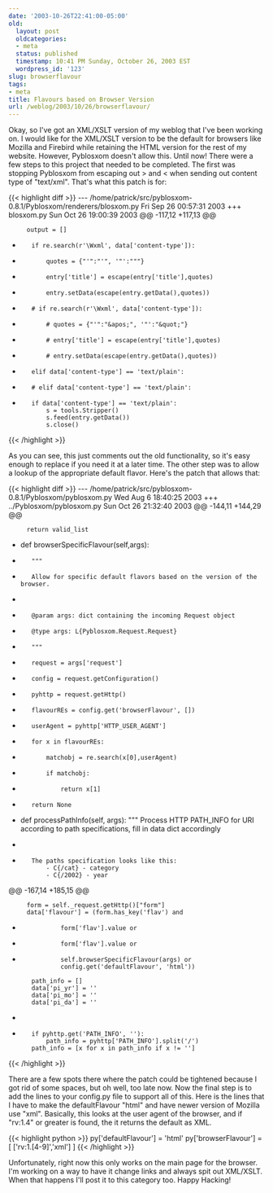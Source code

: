 ```yaml
---
date: '2003-10-26T22:41:00-05:00'
old:
  layout: post
  oldcategories:
  - meta
  status: published
  timestamp: 10:41 PM Sunday, October 26, 2003 EST
  wordpress_id: '123'
slug: browserflavour
tags:
- meta
title: Flavours based on Browser Version
url: /weblog/2003/10/26/browserflavour/
---
```


Okay, so I've got an XML/XSLT version of my weblog that I've been working on.
I would like for the XML/XSLT version to be the default for browsers like
Mozilla and Firebird while retaining the HTML version for the rest of my
website.  However, Pyblosxom doesn't allow this.  Until now!  There were a few
steps to this project that needed to be completed.  The first was stopping
Pyblosxom from escaping out > and < when sending out content type of
"text/xml".  That's what this patch is for:

{{< highlight diff >}}
--- /home/patrick/src/pyblosxom-0.8.1/Pyblosxom/renderers/blosxom.py	Fri Sep 26 00:57:31 2003
+++ blosxom.py	Sun Oct 26 19:00:39 2003
@@ -117,12 +117,13 @@

         output = []

-        if re.search(r'\Wxml', data['content-type']):
-            quotes = {"'":"'", '"':"""}
-            entry['title'] = escape(entry['title'],quotes)
-            entry.setData(escape(entry.getData(),quotes))
+        # if re.search(r'\Wxml', data['content-type']):
+            # quotes = {"'":"&apos;", '"':"&quot;"}
+            # entry['title'] = escape(entry['title'],quotes)
+            # entry.setData(escape(entry.getData(),quotes))

-        elif data['content-type'] == 'text/plain':
+        # elif data['content-type'] == 'text/plain':
+        if data['content-type'] == 'text/plain':
             s = tools.Stripper()
             s.feed(entry.getData())
             s.close()
{{< /highlight >}}

As you can see, this just comments out the old functionality, so it's easy
enough to replace if you need it at a later time.  The other step was to allow
a lookup of the appropriate default flavor.  Here's the patch that allows that:

{{< highlight diff >}}
--- /home/patrick/src/pyblosxom-0.8.1/Pyblosxom/pyblosxom.py	Wed Aug  6 18:40:25 2003
+++ ../Pyblosxom/pyblosxom.py	Sun Oct 26 21:32:40 2003
@@ -144,11 +144,29 @@

         return valid_list

+    def browserSpecificFlavour(self,args):
+        """
+        Allow for specific default flavors based on the version of the browser.
+
+        @param args: dict containing the incoming Request object
+        @type args: L{Pyblosxom.Request.Request}
+        """
+        request = args['request']
+        config = request.getConfiguration()
+        pyhttp = request.getHttp()
+        flavourREs = config.get('browserFlavour', [])
+        userAgent = pyhttp['HTTP_USER_AGENT']
+        for x in flavourREs:
+            matchobj = re.search(x[0],userAgent)
+            if matchobj:
+                return x[1]
+        return None
+
     def processPathInfo(self, args):
         """
         Process HTTP PATH_INFO for URI according to path specifications, fill in
         data dict accordingly
-
+
         The paths specification looks like this:
             - C{/cat} - category
             - C{/2002} - year
@@ -167,14 +185,15 @@

         form = self._request.getHttp()["form"]
         data['flavour'] = (form.has_key('flav') and
-                form['flav'].value or
+                form['flav'].value or
+                self.browserSpecificFlavour(args) or
                 config.get('defaultFlavour', 'html'))

         path_info = []
         data['pi_yr'] = ''
         data['pi_mo'] = ''
         data['pi_da'] = ''
-
+
         if pyhttp.get('PATH_INFO', ''):
             path_info = pyhttp['PATH_INFO'].split('/')
         path_info = [x for x in path_info if x != '']
{{< /highlight >}}

There are a few spots there where the patch could be tightened because I got
rid of some spaces, but oh well, too late now.  Now the final step is to add
the lines to your config.py file to support all of this.  Here is the lines
that I have to make the defaultFlavour "html" and have newer version of Mozilla
use "xml".  Basically, this looks at the user agent of the browser, and if
"rv:1.4" or greater is found, the it returns the default as XML.

{{< highlight python >}}
py['defaultFlavour'] = 'html'
py['browserFlavour'] = [ ['rv:1.[4-9]','xml'] ]
{{< /highlight >}}

Unfortunately, right now this only works on the main page for the browser.  I'm
working on a way to have it change links and always spit out XML/XSLT.  When
that happens I'll post it to this category too.  Happy Hacking!


